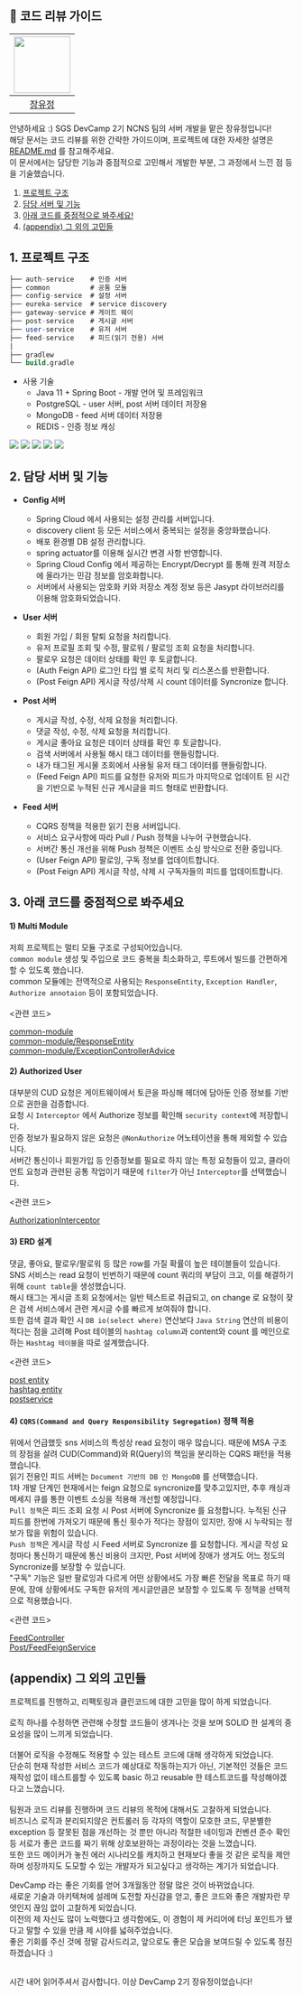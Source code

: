 ## 🚩 코드 리뷰 가이드 

| [<img src="https://avatars.githubusercontent.com/u/75432228?v=4" width="100">](https://github.com/rachel5004) | 
|:---------------------------------------------------------------------------------------------:|
|                                [장유정](https://github.com/rachel5004)                                |

안녕하세요 :) SGS DevCamp 2기 NCNS 팀의 서버 개발을 맡은 장유정입니다!<br>
해당 문서는 코드 리뷰를 위한 간략한 가이드이며, 프로젝트에 대한 자세한 설명은 [README.md](https://github.com/sgs-ncns/NCNS-Server/blob/develop/README.md) 를 참고해주세요.<br>
이 문서에서는 담당한 기능과 중점적으로 고민해서 개발한 부분, 그 과정에서 느낀 점 등을 기술했습니다.<br>


1. [프로젝트 구조](#1-프로젝트-구조)
2. [담당 서버 및 기능](#2-담당-서버-및-기능)
3. [아래 코드를 중점적으로 봐주세요!](#3-아래-코드를-중점적으로-봐주세요)
4. [(appendix)  그 외의 고민들]((appendix)-그-외의-고민들)

## 1. 프로젝트 구조
  
``` sql
├── auth-service    # 인증 서버
├── common          # 공통 모듈
├── config-service  # 설정 서버
├── eureka-service  # service discovery
├── gateway-service # 게이트 웨이
├── post-service    # 게시글 서버
├── user-service    # 유저 서버
├── feed-service    # 피드(읽기 전용) 서버
|
├── gradlew
└── build.gradle

```
- 사용 기술
  - Java 11 + Spring Boot - 개발 언어 및 프레임워크
  - PostgreSQL - user 서버, post 서버 데이터 저장용
  - MongoDB - feed 서버 데이터 저장용
  - REDIS - 인증 정보 캐싱
  
 <img src="https://img.shields.io/badge/Java-11-007396?style=flat-square&logo=Java&logoColor=white"/></a>
 <img src="https://img.shields.io/badge/SpringBoot-6DB33F?style=flat-square&logo=SpringBoot&logoColor=white"/></a>
 <img src="https://img.shields.io/badge/PostgreSQL-4169E1?style=flat-square&logo=PostgreSQL&logoColor=white"/></a>
 <img src="https://img.shields.io/badge/MongoDB-47A248?style=flat-square&logo=MongoDB&logoColor=white"/></a>
 <img src="https://img.shields.io/badge/Redis-DC382D?style=flat-square&logo=Redis&logoColor=white"/></a>

  
## 2. 담당 서버 및 기능
  - **Config 서버**
    - Spring Cloud 에서 사용되는 설정 관리를  서버입니다.
    - discovery client 등 모든 서비스에서 중복되는 설정을 중앙화했습니다.
    - 배포 환경별 DB 설정 관리합니다.
    - spring actuator를 이용해 실시간 변경 사항 반영합니다.
    - Spring Cloud Config 에서 제공하는 Encrypt/Decrypt 를 통해 원격 저장소에 올라가는 민감 정보를 암호화합니다.
    - 서버에서 사용되는 암호화 키와 저장소 계정 정보 등은 Jasypt 라이브러리를 이용해 암호화되었습니다.
    
  - **User 서버**
    - 회원 가입 / 회원 탈퇴 요청을 처리합니다.
    - 유저 프로필 조회 및 수정, 팔로워 / 팔로잉 조회 요청을 처리합니다.
    - 팔로우 요청은 데이터 상태를 확인 후 토글합니다.
    - (Auth Feign API) 로그인 타입 별 로직 처리 및 리스폰스를 반환합니다.
    - (Post Feign API) 게시글 작성/삭제 시 count 데이터를 Syncronize 합니다.
    
  - **Post 서버**
    - 게시글 작성, 수정, 삭제 요청을 처리합니다.
    - 댓글 작성, 수정, 삭제 요청을 처리합니다.
    - 게시글 좋아요 요청은 데이터 상태를 확인 후 토글합니다.
    - 검색 서버에서 사용될 해시 태그 데이터를 핸들링합니다.
    - 내가 태그된 게시물 조회에서 사용될 유저 태그 데이터를 핸들링합니다.
    - (Feed Feign API) 피드를 요청한 유저와 피드가 마지막으로 업데이트 된 시간을 기반으로 누적된 신규 게시글을 피드 형태로 반환합니다.
    
  - **Feed 서버**
    - CQRS 정책을 적용한 읽기 전용 서버입니다.
    - 서비스 요구사항에 따라 Pull / Push 정책을 나누어 구현했습니다.
    - 서버간 통신 개선을 위해 Push 정책은 이벤트 소싱 방식으로 전환 중입니다.
    - (User Feign API) 팔로잉, 구독 정보를 업데이트합니다.
    - (Post Feign API) 게시글 작성, 삭제 시 구독자들의 피드를 업데이트합니다.
    


## 3. 아래 코드를 중점적으로 봐주세요
#### 1) Multi Module
저희 프로젝트는 멀티 모듈 구조로 구성되어있습니다.<br>
`common module` 생성 및 주입으로 코드 중복을 최소화하고, 루트에서 빌드를 간편하게 할 수 있도록 했습니다. <br>
common 모듈에는 전역적으로 사용되는 `ResponseEntity`, `Exception Handler`, `Authorize annotaion` 등이 포함되었습니다.<br><br>
<관련 코드>

 [common-module](https://github.com/sgs-ncns/NCNS-Server/tree/review-document-yoojeong/common-service/src/main/java/dev/ncns/sns/common) <br>
 [common-module/ResponseEntity](https://github.com/sgs-ncns/NCNS-Server/blob/review-document-yoojeong/common-service/src/main/java/dev/ncns/sns/common/domain/ResponseEntity.java) <br>
 [common-module/ExceptionControllerAdvice](https://github.com/sgs-ncns/NCNS-Server/blob/review-document-yoojeong/common-service/src/main/java/dev/ncns/sns/common/exception/ExceptionControllerAdvice.java)
 
#### 2) Authorized User
대부분의 CUD 요청은 게이트웨이에서 토큰을 파싱해 헤더에 담아둔 인증 정보를 기반으로 권한을 검증합니다.<br>
요청 시 `Interceptor` 에서 Authorize 정보를 확인해 `security context`에 저장합니다.<br>
인증 정보가 필요하지 않은 요청은 `@NonAuthorize` 어노테이션을 통해 제외할 수 있습니다.<br>
서버간 통신이나 회원가입 등 인증정보를 필요로 하지 않는 특정 요청들이 있고, 클라이언트 요청과 관련된 공통 작업이기 때문에 `filter`가 아닌 `Interceptor`를 선택했습니다.

<관련 코드>

 [AuthorizationInterceptor](https://github.com/sgs-ncns/NCNS-Server/blob/review-document-yoojeong/user-service/src/main/java/dev/ncns/sns/user/config/interceptor/AuthorizationInterceptor.java)
 
#### 3) ERD 설계
댓글, 좋아요, 팔로우/팔로워 등 많은 row를 가질 확률이 높은 테이블들이 있습니다.<br>
SNS 서비스는 read 요청이 빈번하기 때문에 count 쿼리의 부담이 크고, 이를 해결하기 위해 `count table`을 생성했습니다.<br>
해시 태그는 게시글 조회 요청에서는 일반 텍스트로 취급되고, on change 로 요청이 잦은 검색 서비스에서 관련 게시글 수를 빠르게 보여줘야 합니다.<br>
또한 검색 결과 확인 시 `DB io(select where)` 연산보다 `Java String` 연산의 비용이 적다는 점을 고려해 Post 테이블의 `hashtag column`과 content와 count 를 메인으로 하는 `Hashtag 테이블`을 따로 설계했습니다.

<관련 코드>

  [post entity](https://github.com/sgs-ncns/NCNS-Server/blob/review-document-yoojeong/post-service/src/main/java/com/ncns/sns/post/domain/Post.java)  <br>
  [hashtag entity](https://github.com/sgs-ncns/NCNS-Server/blob/review-document-yoojeong/post-service/src/main/java/com/ncns/sns/post/domain/Hashtag.java) <br>
  [postservice](https://github.com/sgs-ncns/NCNS-Server/blob/review-document-yoojeong/post-service/src/main/java/com/ncns/sns/post/service/PostService.java) <br>

#### 4) `CQRS(Command and Query Responsibility Segregation)` 정책 적용
위에서 언급했듯 sns 서비스의 특성상 read 요청이 매우 많습니다. 때문에 MSA 구조의 장점을 살려 CUD(Command)와 R(Query)의 책임을 분리하는 CQRS 패턴을 적용했습니다.<br>
읽기 전용인 피드 서버는 `Document 기반의 DB 인 MongoDB` 를 선택했습니다.<br>
1차 개발 단계인 현재에서는 feign 요청으로 syncronize를 맞추고있지만, 추후 캐싱과 메세지 큐를 통한 이벤트 소싱을 적용해 개선할 예정입니다.<br>
`Pull 정책`은 피드 조회 요청 시 Post 서버에 Syncronize 를 요청합니다. 누적된 신규 피드를 한번에 가져오기 때문에 통신 횟수가 적다는 장점이 있지만, 장애 시 누락되는 정보가 많을 위험이 있습니다.<br>
`Push 정책`은 게시글 작성 시 Feed 서버로 Syncronize 를 요청합니다. 게시글 작성 요청마다 통신하기 때문에 통신 비용이 크지만, Post 서버에 장애가 생겨도 어느 정도의 Syncronize를 보장할 수 있습니다.<br>
"구독" 기능은 일반 팔로잉과 다르게 어떤 상황에서도 가장 빠른 전달을 목표로 하기 때문에, 장애 상황에서도 구독한 유저의 게시글만큼은 보장할 수 있도록 두 정책을 선택적으로 적용했습니다.<br>
 
 <관련 코드>
 
 [FeedController](https://github.com/sgs-ncns/NCNS-Server/blob/review-document-yoojeong/feed-service/src/main/java/dev/ncns/sns/feed/controller/FeedController.java) <br>
 [Post/FeedFeignService](https://github.com/sgs-ncns/NCNS-Server/blob/review-document-yoojeong/post-service/src/main/java/com/ncns/sns/post/service/FeedFeignService.java)
 
 ## (appendix) 그 외의 고민들
 
프로젝트를 진행하고, 리팩토링과 클린코드에 대한 고민을 많이 하게 되었습니다.<br><br>
로직 하나를 수정하면 관련해 수정할 코드들이 생겨나는 것을 보며 SOLID 한 설계의 중요성을 많이 느끼게 되었습니다.<br><br>
더불어 로직을 수정해도 적용할 수 있는 테스트 코드에 대해 생각하게 되었습니다.<br>
단순히 현재 작성한 서비스 코드가 예상대로 작동하는지가 아닌, 기본적인 것들은 코드 재작성 없이 테스트를할 수 있도록 basic 하고 reusable 한 테스트코드를 작성해야겠다고 느꼈습니다.<br><br>
팀원과 코드 리뷰를 진행하며 코드 리뷰의 목적에 대해서도 고찰하게 되었습니다.<br>
비즈니스 로직과 분리되지않은 컨트롤러 등 각자의 역할이 모호한 코드, 무분별한 exception 등 잘못된 점을 개선하는 것 뿐만 아니라 적절한 네이밍과 컨벤션 준수 확인 등 서로가 좋은 코드를 짜기 위해 상호보완하는 과정이라는 것을 느꼈습니다.<br>
또한  코드 메이커가 놓친 에러 시나리오를 캐치하고 현재보다 좋을 것 같은 로직을 제안하며 성장까지도 도모할 수 있는 개발자가 되고싶다고 생각하는 계기가 되었습니다.<br>

DevCamp 라는 좋은 기회를 얻어 3개월동안 정말 많은 것이 바뀌었습니다.<br>
새로운 기술과 아키텍쳐에 설레며 도전할 자신감을 얻고, 좋은 코드와 좋은 개발자란 무엇인지 끊임 없이 고찰하게 되었습니다.<br>
이전의 제 자신도 많이 노력했다고 생각함에도, 이 경험이 제 커리어에 터닝 포인트가 됐다고 말할 수 있을 만큼 제 시야를 넓혀주었습니다.<br>
좋은 기회를 주신 것에 정말 감사드리고, 앞으로도 좋은 모습을 보여드릴 수 있도록 정진하겠습니다 :)<br><br>

시간 내어 읽어주셔서 감사합니다. 이상 DevCamp 2기 장유정이었습니다!
